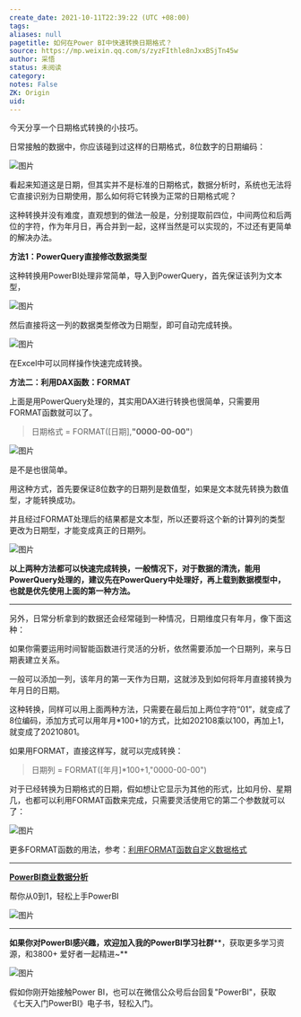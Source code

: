 ```yaml
---
create_date: 2021-10-11T22:39:22 (UTC +08:00)
tags: 
aliases: null
pagetitle: 如何在Power BI中快速转换日期格式？
source: https://mp.weixin.qq.com/s/zyzFIthle8nJxxBSjTn45w
author: 采悟
status: 未阅读
category: 
notes: False
ZK: Origin
uid: 
---
```


今天分享一个日期格式转换的小技巧。

日常接触的数据中，你应该碰到过这样的日期格式，8位数字的日期编码：  

![图片](https://mmbiz.qpic.cn/mmbiz_png/aHEbZtANQJMqicSUp5EfHiae4ibtEjIZsDCD0YIKEGwCpueSVD81Uu25pLXeicC7Kb4yV1FGkHM2ecZjalT9GZuI9g/640?wx_fmt=png&wxfrom=5&wx_lazy=1&wx_co=1)

看起来知道这是日期，但其实并不是标准的日期格式，数据分析时，系统也无法将它直接识别为日期使用，那么如何将它转换为正常的日期格式呢？

这种转换并没有难度，直观想到的做法一般是，分别提取前四位，中间两位和后两位的字符，作为年月日，再合并到一起，这样当然是可以实现的，不过还有更简单的解决办法。

**方法1：PowerQuery直接修改数据类型**

这种转换用PowerBI处理非常简单，导入到PowerQuery，首先保证该列为文本型，

![图片](https://mmbiz.qpic.cn/mmbiz_png/aHEbZtANQJMqicSUp5EfHiae4ibtEjIZsDC3MfQ9ooyptzicAWFkTS1yCAMyCpjIR1JGAlzC9EQS8ibpBYqOZAhia8bQ/640?wx_fmt=png&wxfrom=5&wx_lazy=1&wx_co=1)

然后直接将这一列的数据类型修改为日期型，即可自动完成转换。

![图片](https://mmbiz.qpic.cn/mmbiz_png/aHEbZtANQJMqicSUp5EfHiae4ibtEjIZsDCyXkxwfbKsaKiaZ1ngEmxDD4jvMtSFd9ypvYdc1gZuXk85BMZ1I0hqicA/640?wx_fmt=png&wxfrom=5&wx_lazy=1&wx_co=1)

在Excel中可以同样操作快速完成转换。

**方法二：利用DAX函数：FORMAT**

上面是用PowerQuery处理的，其实用DAX进行转换也很简单，只需要用FORMAT函数就可以了。

> 日期格式 = FORMAT(\[日期\],**"0000-00-00"**)

![图片](https://mmbiz.qpic.cn/mmbiz_png/aHEbZtANQJMqicSUp5EfHiae4ibtEjIZsDCBnia0D2SaZKhJhCTdYqnJ5yh9F5FwAW8oqRWYfN5BdDHBEHTag1WgIg/640?wx_fmt=png&wxfrom=5&wx_lazy=1&wx_co=1)

是不是也很简单。  

用这种方式，首先要保证8位数字的日期列是数值型，如果是文本就先转换为数值型，才能转换成功。

并且经过FORMAT处理后的结果都是文本型，所以还要将这个新的计算列的类型更改为日期型，才能变成真正的日期列。  

![图片](https://mmbiz.qpic.cn/mmbiz_png/aHEbZtANQJMqicSUp5EfHiae4ibtEjIZsDCcSPiaxEVYTSChdib5MbdhgwoZYic8nCMCiboW4hfplRZt4YjjtNLQXhN8A/640?wx_fmt=png&wxfrom=5&wx_lazy=1&wx_co=1)

**以上两种方法都可以快速完成转换，一般情况下，对于数据的清洗，能用PowerQuery处理的，建议先在PowerQuery中处理好，再上载到数据模型中，也就是优先使用上面的第一种方法。**  

___

另外，日常分析拿到的数据还会经常碰到一种情况，日期维度只有年月，像下面这种：

如果你需要运用时间智能函数进行灵活的分析，依然需要添加一个日期列，来与日期表建立关系。

一般可以添加一列，该年月的第一天作为日期，这就涉及到如何将年月直接转换为年月日的日期。  

这种转换，同样可以用上面两种方法，只需要在最后加上两位字符“01”，就变成了8位编码，添加方式可以用年月\*100+1的方式，比如202108乘以100，再加上1，就变成了20210801。

如果用FORMAT，直接这样写，就可以完成转换：

> 日期列 = FORMAT(\[年月\]\*100+1,"0000-00-00")

对于已经转换为日期格式的日期，假如想让它显示为其他的形式，比如月份、星期几，也都可以利用FORMAT函数来完成，只需要灵活使用它的第二个参数就可以了：

![图片](https://mmbiz.qpic.cn/mmbiz_png/aHEbZtANQJMqicSUp5EfHiae4ibtEjIZsDCia8U3o3TyanvQ4AfiaK2cMEmd2BVZEVibVP5CTWzaDnJFa7FPGK9rmOAA/640?wx_fmt=png&wxfrom=5&wx_lazy=1&wx_co=1)

更多FORMAT函数的用法，参考：[利用FORMAT函数自定义数据格式](http://mp.weixin.qq.com/s?__biz=MzA4MzQwMjY4MA==&mid=2484067980&idx=1&sn=4c314be995c216a5a6e6f7a49886cc2f&chksm=8e0c745bb97bfd4d1092fadd56e335ccb0d27f38cffeca7d234fef18eaae81da052c7c69900e&scene=21#wechat_redirect)

___

[**PowerBI商业数据分析**](http://mp.weixin.qq.com/s?__biz=MzA4MzQwMjY4MA==&mid=2484074987&idx=1&sn=5cf4ba4b683ee9136bb7a26f6e9bcf01&chksm=8e0c533cb97bda2add48a4576b9c1e230249a5a4160dd93cd677a37ea21d26fc9cc26fc4cb1c&scene=21#wechat_redirect)

帮你从0到1，轻松上手PowerBI

![图片](https://mmbiz.qpic.cn/mmbiz_png/aHEbZtANQJN6oGnIQSa3kx3M0QQESdrYCTV9SBx5LXD4kp3icA9LouW3YN2z2njBWWQzM1zia9Fbeky0fdIpNakw/640?wx_fmt=png&wxfrom=5&wx_lazy=1&wx_co=1)

___

**如果你对PowerBI感兴趣，欢迎加入我的PowerBI学习社群****，获取更多学习资源，和3800+ 爱好者一起精进~**

![图片](https://mmbiz.qpic.cn/mmbiz_png/aHEbZtANQJMqicSUp5EfHiae4ibtEjIZsDCy5RUEz1Yp2hsG1ExlG3XiaqfWPqspJ1oiaEcKjuJCKPStBaWQXO6SOew/640?wx_fmt=png&wxfrom=5&wx_lazy=1&wx_co=1)

假如你刚开始接触Power BI，也可以在微信公众号后台回复"PowerBI"，获取《七天入门PowerBI》电子书，轻松入门。
